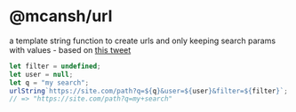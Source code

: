 # @mcansh/url

a template string function to create urls and only keeping search params with values - based on [this tweet](https://x.com/Steve8708/status/1792939860820644201)

```ts
let filter = undefined;
let user = null;
let q = "my search";
urlString`https://site.com/path?q=${q}&user=${user}&filter=${filter}`;
// => "https://site.com/path?q=my+search"
```
